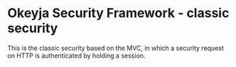 # Okeyja Security Framework - classic security
This is the classic security based on the MVC, in which a security request on HTTP is authenticated by holding a session.